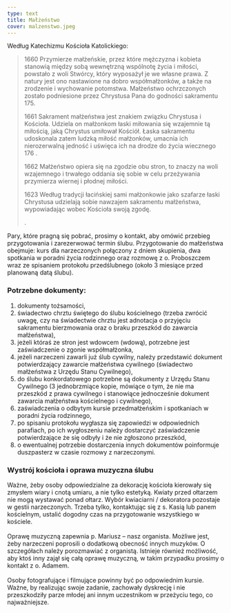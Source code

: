 ```yaml
---
type: text
title: Małżeństwo
cover: malzenstwo.jpeg
---
```


Według Katechizmu Kościoła Katolickiego:

> 1660 Przymierze małżeńskie, przez które mężczyzna i kobieta stanowią między sobą wewnętrzną wspólnotę życia i miłości, powstało z woli Stwórcy, który wyposażył je we własne prawa. Z natury jest ono nastawione na dobro współmałżonków, a także na zrodzenie i wychowanie potomstwa. Małżeństwo ochrzczonych zostało podniesione przez Chrystusa Pana do godności sakramentu 175.
>
> 1661 Sakrament małżeństwa jest znakiem związku Chrystusa i Kościoła. Udziela on małżonkom łaski miłowania się wzajemnie tą miłością, jaką Chrystus umiłował Kościół. Łaska sakramentu udoskonala zatem ludzką miłość małżonków, umacnia ich nierozerwalną jedność i uświęca ich na drodze do życia wiecznego 176 .
>
> 1662 Małżeństwo opiera się na zgodzie obu stron, to znaczy na woli wzajemnego i trwałego oddania się sobie w celu przeżywania przymierza wiernej i płodnej miłości.
>
> 1623 Według tradycji łacińskiej sami małżonkowie jako szafarze łaski Chrystusa udzielają sobie nawzajem sakramentu małżeństwa, wypowiadając wobec Kościoła swoją zgodę.
>
> .

Pary, które pragną się pobrać, prosimy o kontakt, aby omówić przebieg przygotowania i zarezerwować termin ślubu.
Przygotowanie do małżeństwa obejmuje: kurs dla narzeczonych połączony z dniem skupienia, dwa spotkania w poradni życia rodzinnego oraz rozmowę z o. Proboszczem wraz ze spisaniem protokołu przedślubnego (około 3 miesiące przed planowaną datą ślubu).

### Potrzebne dokumenty:

1. dokumenty tożsamości,
2. świadectwo chrztu świętego do ślubu kościelnego (trzeba zwrócić uwagę, czy na świadectwie chrztu jest adnotacja o przyjęciu sakramentu bierzmowania oraz o braku przeszkód do zawarcia małżeństwa),
3. jeżeli któraś ze stron jest wdowcem (wdową), potrzebne jest zaświadczenie o zgonie współmałżonka,
4. jeżeli narzeczeni zawarli już ślub cywilny, należy przedstawić dokument potwierdzający zawarcie małżeństwa cywilnego (świadectwo małżeństwa z Urzędu Stanu Cywilnego),
5. do ślubu konkordatowego potrzebne są dokumenty z Urzędu Stanu Cywilnego (3 jednobrzmiące kopie, mówiące o tym, że nie ma przeszkód z prawa cywilnego i stanowiące jednocześnie dokument zawarcia małżeństwa kościelnego i cywilnego),
6. zaświadczenia o odbytym kursie przedmałżeńskim i spotkaniach w poradni życia rodzinnego,
7. po spisaniu protokołu wygłasza się zapowiedzi w odpowiednich parafiach, po ich wygłoszeniu należy dostarczyć zaświadczenie potwierdzające że się odbyły i że nie zgłoszono przeszkód,
8. o ewentualnej potrzebie dostarczenia innych dokumentów poinformuje duszpasterz w czasie rozmowy z narzeczonymi.

### Wystrój kościoła i oprawa muzyczna ślubu

Ważne, żeby osoby odpowiedzialne za dekorację kościoła kierowały się zmysłem wiary i cnotą umiaru, a nie tylko estetyką. Kwiaty przed ołtarzem nie mogą wystawać ponad ołtarz. Wybór kwiaciarni / dekoratora pozostaje w gestii narzeczonych. Trzeba tylko, kontaktując się z s. Kasią lub panem kościelnym, ustalić dogodny czas na przygotowanie wszystkiego w kościele.  
\
Oprawę muzyczną zapewnia p. Mariusz – nasz organista. Możliwe jest, żeby narzeczeni poprosili o dodatkową obecność innych muzyków. O szczegółach należy porozmawiać z organistą. Istnieje również możliwość, aby ktoś inny zajął się całą oprawę muzyczną, w takim przypadku prosimy o kontakt z o. Adamem.  
\
Osoby fotografujące i filmujące powinny być po odpowiednim kursie. Ważne, by realizując swoje zadanie, zachowały dyskrecję i nie przeszkodziły parze młodej ani innym uczestnikom w przeżyciu tego, co najważniejsze.
